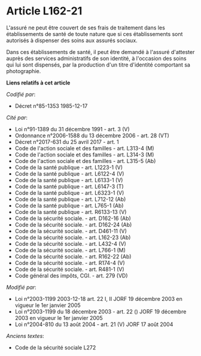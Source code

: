 # Article L162-21

L'assuré ne peut être couvert de ses frais de traitement dans les établissements de santé de toute nature que si ces
établissements sont autorisés à dispenser des soins aux assurés sociaux. 

Dans ces établissements de santé, il peut être demandé à l'assuré d'attester auprès des services administratifs de son
identité, à l'occasion des soins qui lui sont dispensés, par la production d'un titre d'identité comportant sa photographie.

**Liens relatifs à cet article**

_Codifié par_:

  - Décret n°85-1353 1985-12-17

_Cité par_:

  - Loi n°91-1389 du 31 décembre 1991 - art. 3 (V)
  - Ordonnance n°2006-1588 du 13 décembre 2006 - art. 28 (VT)
  - Décret n°2017-631 du 25 avril 2017 - art. 1
  - Code de l'action sociale et des familles - art. L313-4 (M)
  - Code de l'action sociale et des familles - art. L314-3 (M)
  - Code de l'action sociale et des familles - art. L315-5 (Ab)
  - Code de la santé publique - art. L1223-1 (V)
  - Code de la santé publique - art. L6122-4 (V)
  - Code de la santé publique - art. L6133-1 (V)
  - Code de la santé publique - art. L6147-3 (T)
  - Code de la santé publique - art. L6323-1 (V)
  - Code de la santé publique - art. L712-12 (Ab)
  - Code de la santé publique - art. L765-1 (Ab)
  - Code de la santé publique - art. R6133-13 (V)
  - Code de la sécurité sociale. - art. D162-16 (Ab)
  - Code de la sécurité sociale. - art. D162-24 (Ab)
  - Code de la sécurité sociale. - art. D461-11 (V)
  - Code de la sécurité sociale. - art. L162-23 (Ab)
  - Code de la sécurité sociale. - art. L432-4 (V)
  - Code de la sécurité sociale. - art. L766-1 (M)
  - Code de la sécurité sociale. - art. R162-22 (Ab)
  - Code de la sécurité sociale. - art. R174-4 (V)
  - Code de la sécurité sociale. - art. R481-1 (V)
  - Code général des impôts, CGI. - art. 279 (VD)

_Modifié par_:

  - Loi n°2003-1199 2003-12-18 art. 22 I, II JORF 19 décembre 2003 en vigueur le 1er janvier 2005
  - Loi n°2003-1199 du 18 décembre 2003 - art. 22 () JORF 19 décembre 2003 en vigueur le 1er janvier 2005
  - Loi n°2004-810 du 13 août 2004 - art. 21 (V) JORF 17 août 2004

_Anciens textes_:

  - Code de la sécurité sociale L272
